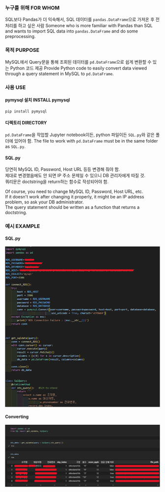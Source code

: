 ### 누구를 위해 FOR WHOM

SQL보다 Pandas가 더 익숙해서, SQL 데이터를 `pandas.DataFrame`으로 가져온 후 전처리를 하고 싶은 사람
Someone who is more familiar with Pandas than SQL and wants to import SQL data into `pandas.DataFrame` and do some preprocessing.

### 목적 PURPOSE

MySQL에서 Query문을 통해 조회된 데이터를 `pd.DataFrame`으로 쉽게 변환할 수 있는 Python 코드 제공
Provide Python code to easily convert data viewed through a query statement in MySQL to `pd.DataFrame`.

### 사용 USE

#### pymysql 설치 INSTALL pymysql
```
pip install pymysql
```

#### 디렉토리 DIRECTORY
`pd.DataFrame`을 작업할 Jupyter notebook이든, python 파일이든 `SQL.py`와 같은 폴더에 있어야 함.
The file to work with `pd.DataFrame` must be in the same folder as `SQL.py`.

#### SQL.py
당연히 MySQL ID, Password, Host URL 등등 변경해 줘야 함.   
제대로 변경했음에도 안 되면 IP 주소 문제일 수 있으니 DB 관리자에게 따질 것.   
쿼리문은 doctstring을 return하는 함수로 작성되어야 함.   

Of course, you need to change MySQL ID, Password, Host URL, etc.   
If it doesn't work after changing it properly, it might be an IP address problem, so ask your DB administrator.   
The query statement should be written as a function that returns a doctstring.


### 예시 EXAMPLE

#### SQL.py
![sample_1](./images/sample_1.png)

#### Converting
![sample_2](./images/sample_2.png)
